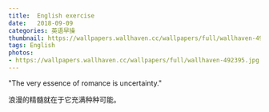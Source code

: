 ```yaml
---
title:  English exercise
date:   2018-09-09
categories: 英语早操
thumbnail: https://wallpapers.wallhaven.cc/wallpapers/full/wallhaven-492395.jpg
tags: English
photos:
- https://wallpapers.wallhaven.cc/wallpapers/full/wallhaven-492395.jpg
---
```


"The very essence of romance is uncertainty."
<p>浪漫的精髓就在于它充满种种可能。</p>

